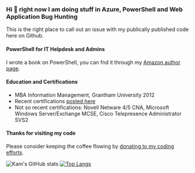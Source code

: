 ### Hi 👋 right now I am doing stuff in Azure, PowerShell and Web Application Bug Hunting

This is the right place to call out an issue with my publically published code here on Github.

#### PowerShell for IT Helpdesk and Admins
I wrote a book on PowerShell, you can fnd it through my [Amazon author page](http://amazon.com/author/kamsalisbury).

#### Education and Certifications
* MBA Information Management, Grantham University 2012
* Recent certifications [posted here](https://www.credly.com/users/kam-salisbury)
* Not so recent certifications: Novell Netware 4/5 CNA, Microsoft Windows Server/Exchange MCSE, Cisco Telepresence Administrator SVS2 

#### Thanks for visiting my code
Please consider keeping the coffee flowing by [donating to my coding efforts](https://paypal.me/kamsalisbury?locale.x=en_US).

<!-- Experiment with https://github.com/anuraghazra/github-readme-stats -->
![Kam's GitHub stats](https://github-readme-stats.vercel.app/api?username=kamsalisbury&count_private=true&show_icons=true&theme=synthwave)
[![Top Langs](https://github-readme-stats.vercel.app/api/top-langs/?username=kamsalisbury&layout=compact)](https://github.com/kamsalisbury)
